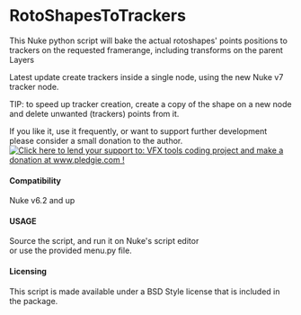 RotoShapesToTrackers
======================
This Nuke python script will bake the actual rotoshapes' points positions to trackers on the requested framerange, including transforms on the parent Layers

Latest update create trackers inside a single node, using the new Nuke v7 tracker node.

TIP: to speed up tracker creation, create a copy of the shape on a new node and delete unwanted (trackers) points from it.


If you like it, use it frequently, or want to support further development please consider a small donation to the author.   
<a href='http://www.pledgie.com/campaigns/21123'><img alt='Click here to lend your support to: VFX tools coding project and make a donation at www.pledgie.com !' src='http://www.pledgie.com/campaigns/21123.png?skin_name=chrome' border='0' /></a>

 
 
#### Compatibility ####
Nuke v6.2 and up

#### USAGE ####
Source the script, and run it on Nuke's script editor   
or use the provided menu.py file.

#### Licensing ####
This script is made available under a BSD Style license that is included in the package.
